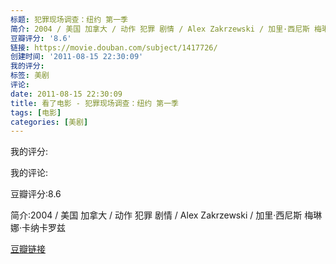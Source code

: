 ```yaml
---
标题: 犯罪现场调查：纽约 第一季
简介: 2004 / 美国 加拿大 / 动作 犯罪 剧情 / Alex Zakrzewski / 加里·西尼斯 梅琳娜·卡纳卡罗兹
豆瓣评分: '8.6'
链接: https://movie.douban.com/subject/1417726/
创建时间: '2011-08-15 22:30:09'
我的评分:
标签: 美剧
评论:
date: 2011-08-15 22:30:09
title: 看了电影 - 犯罪现场调查：纽约 第一季
tags: [电影]
categories: [美剧]
---
```


我的评分:

我的评论:

豆瓣评分:8.6

简介:2004 / 美国 加拿大 / 动作 犯罪 剧情 / Alex Zakrzewski / 加里·西尼斯 梅琳娜·卡纳卡罗兹

[豆瓣链接](https://movie.douban.com/subject/1417726/)

